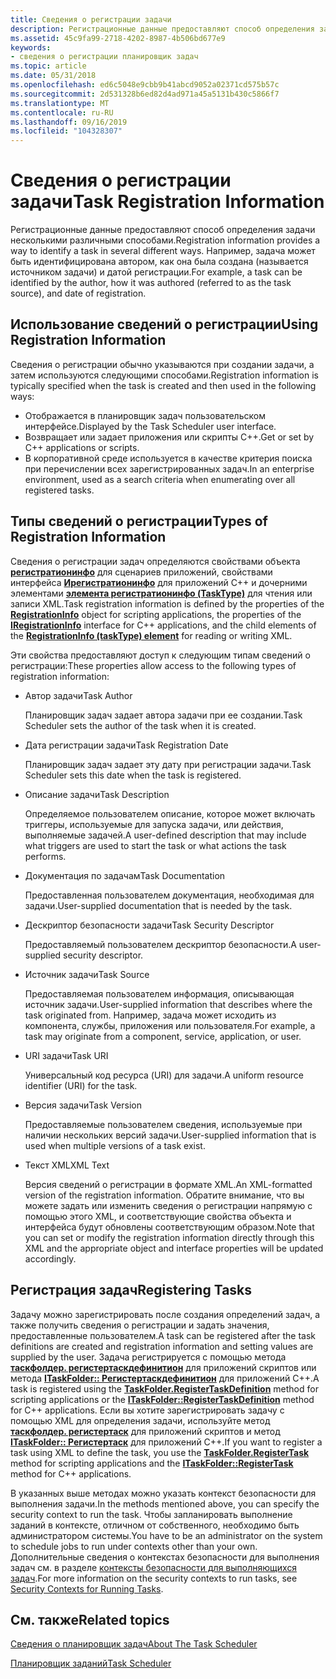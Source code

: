 ```yaml
---
title: Сведения о регистрации задачи
description: Регистрационные данные предоставляют способ определения задачи несколькими различными способами. Например, задача может быть идентифицирована автором, как она была создана (называется источником задачи) и датой регистрации.
ms.assetid: 45c9fa99-2718-4202-8987-4b506bd677e9
keywords:
- сведения о регистрации планировщик задач
ms.topic: article
ms.date: 05/31/2018
ms.openlocfilehash: ed6c5048e9cbb9b41abcd9052a02371cd575b57c
ms.sourcegitcommit: 2d531328b6ed82d4ad971a45a5131b430c5866f7
ms.translationtype: MT
ms.contentlocale: ru-RU
ms.lasthandoff: 09/16/2019
ms.locfileid: "104328307"
---
```

# <a name="task-registration-information"></a><span data-ttu-id="4dc6e-105">Сведения о регистрации задачи</span><span class="sxs-lookup"><span data-stu-id="4dc6e-105">Task Registration Information</span></span>

<span data-ttu-id="4dc6e-106">Регистрационные данные предоставляют способ определения задачи несколькими различными способами.</span><span class="sxs-lookup"><span data-stu-id="4dc6e-106">Registration information provides a way to identify a task in several different ways.</span></span> <span data-ttu-id="4dc6e-107">Например, задача может быть идентифицирована автором, как она была создана (называется источником задачи) и датой регистрации.</span><span class="sxs-lookup"><span data-stu-id="4dc6e-107">For example, a task can be identified by the author, how it was authored (referred to as the task source), and date of registration.</span></span>

## <a name="using-registration-information"></a><span data-ttu-id="4dc6e-108">Использование сведений о регистрации</span><span class="sxs-lookup"><span data-stu-id="4dc6e-108">Using Registration Information</span></span>

<span data-ttu-id="4dc6e-109">Сведения о регистрации обычно указываются при создании задачи, а затем используются следующими способами.</span><span class="sxs-lookup"><span data-stu-id="4dc6e-109">Registration information is typically specified when the task is created and then used in the following ways:</span></span>

-   <span data-ttu-id="4dc6e-110">Отображается в планировщик задач пользовательском интерфейсе.</span><span class="sxs-lookup"><span data-stu-id="4dc6e-110">Displayed by the Task Scheduler user interface.</span></span>
-   <span data-ttu-id="4dc6e-111">Возвращает или задает приложения или скрипты C++.</span><span class="sxs-lookup"><span data-stu-id="4dc6e-111">Get or set by C++ applications or scripts.</span></span>
-   <span data-ttu-id="4dc6e-112">В корпоративной среде используется в качестве критерия поиска при перечислении всех зарегистрированных задач.</span><span class="sxs-lookup"><span data-stu-id="4dc6e-112">In an enterprise environment, used as a search criteria when enumerating over all registered tasks.</span></span>

## <a name="types-of-registration-information"></a><span data-ttu-id="4dc6e-113">Типы сведений о регистрации</span><span class="sxs-lookup"><span data-stu-id="4dc6e-113">Types of Registration Information</span></span>

<span data-ttu-id="4dc6e-114">Сведения о регистрации задач определяются свойствами объекта [**регистратионинфо**](registrationinfo.md) для сценариев приложений, свойствами интерфейса [**Ирегистратионинфо**](/windows/desktop/api/taskschd/nn-taskschd-iregistrationinfo) для приложений C++ и дочерними элементами [**элемента регистратионинфо (TaskType)**](taskschedulerschema-registrationinfo-tasktype-element.md) для чтения или записи XML.</span><span class="sxs-lookup"><span data-stu-id="4dc6e-114">Task registration information is defined by the properties of the [**RegistrationInfo**](registrationinfo.md) object for scripting applications, the properties of the [**IRegistrationInfo**](/windows/desktop/api/taskschd/nn-taskschd-iregistrationinfo) interface for C++ applications, and the child elements of the [**RegistrationInfo (taskType) element**](taskschedulerschema-registrationinfo-tasktype-element.md) for reading or writing XML.</span></span>

<span data-ttu-id="4dc6e-115">Эти свойства предоставляют доступ к следующим типам сведений о регистрации:</span><span class="sxs-lookup"><span data-stu-id="4dc6e-115">These properties allow access to the following types of registration information:</span></span>

-   <span data-ttu-id="4dc6e-116">Автор задачи</span><span class="sxs-lookup"><span data-stu-id="4dc6e-116">Task Author</span></span>

    <span data-ttu-id="4dc6e-117">Планировщик задач задает автора задачи при ее создании.</span><span class="sxs-lookup"><span data-stu-id="4dc6e-117">Task Scheduler sets the author of the task when it is created.</span></span>

-   <span data-ttu-id="4dc6e-118">Дата регистрации задачи</span><span class="sxs-lookup"><span data-stu-id="4dc6e-118">Task Registration Date</span></span>

    <span data-ttu-id="4dc6e-119">Планировщик задач задает эту дату при регистрации задачи.</span><span class="sxs-lookup"><span data-stu-id="4dc6e-119">Task Scheduler sets this date when the task is registered.</span></span>

-   <span data-ttu-id="4dc6e-120">Описание задачи</span><span class="sxs-lookup"><span data-stu-id="4dc6e-120">Task Description</span></span>

    <span data-ttu-id="4dc6e-121">Определяемое пользователем описание, которое может включать триггеры, используемые для запуска задачи, или действия, выполняемые задачей.</span><span class="sxs-lookup"><span data-stu-id="4dc6e-121">A user-defined description that may include what triggers are used to start the task or what actions the task performs.</span></span>

-   <span data-ttu-id="4dc6e-122">Документация по задачам</span><span class="sxs-lookup"><span data-stu-id="4dc6e-122">Task Documentation</span></span>

    <span data-ttu-id="4dc6e-123">Предоставленная пользователем документация, необходимая для задачи.</span><span class="sxs-lookup"><span data-stu-id="4dc6e-123">User-supplied documentation that is needed by the task.</span></span>

-   <span data-ttu-id="4dc6e-124">Дескриптор безопасности задачи</span><span class="sxs-lookup"><span data-stu-id="4dc6e-124">Task Security Descriptor</span></span>

    <span data-ttu-id="4dc6e-125">Предоставляемый пользователем дескриптор безопасности.</span><span class="sxs-lookup"><span data-stu-id="4dc6e-125">A user-supplied security descriptor.</span></span>

-   <span data-ttu-id="4dc6e-126">Источник задачи</span><span class="sxs-lookup"><span data-stu-id="4dc6e-126">Task Source</span></span>

    <span data-ttu-id="4dc6e-127">Предоставляемая пользователем информация, описывающая источник задачи.</span><span class="sxs-lookup"><span data-stu-id="4dc6e-127">User-supplied information that describes where the task originated from.</span></span> <span data-ttu-id="4dc6e-128">Например, задача может исходить из компонента, службы, приложения или пользователя.</span><span class="sxs-lookup"><span data-stu-id="4dc6e-128">For example, a task may originate from a component, service, application, or user.</span></span>

-   <span data-ttu-id="4dc6e-129">URI задачи</span><span class="sxs-lookup"><span data-stu-id="4dc6e-129">Task URI</span></span>

    <span data-ttu-id="4dc6e-130">Универсальный код ресурса (URI) для задачи.</span><span class="sxs-lookup"><span data-stu-id="4dc6e-130">A uniform resource identifier (URI) for the task.</span></span>

-   <span data-ttu-id="4dc6e-131">Версия задачи</span><span class="sxs-lookup"><span data-stu-id="4dc6e-131">Task Version</span></span>

    <span data-ttu-id="4dc6e-132">Предоставляемые пользователем сведения, используемые при наличии нескольких версий задачи.</span><span class="sxs-lookup"><span data-stu-id="4dc6e-132">User-supplied information that is used when multiple versions of a task exist.</span></span>

-   <span data-ttu-id="4dc6e-133">Текст XML</span><span class="sxs-lookup"><span data-stu-id="4dc6e-133">XML Text</span></span>

    <span data-ttu-id="4dc6e-134">Версия сведений о регистрации в формате XML.</span><span class="sxs-lookup"><span data-stu-id="4dc6e-134">An XML-formatted version of the registration information.</span></span> <span data-ttu-id="4dc6e-135">Обратите внимание, что вы можете задать или изменить сведения о регистрации напрямую с помощью этого XML, и соответствующие свойства объекта и интерфейса будут обновлены соответствующим образом.</span><span class="sxs-lookup"><span data-stu-id="4dc6e-135">Note that you can set or modify the registration information directly through this XML and the appropriate object and interface properties will be updated accordingly.</span></span>

## <a name="registering-tasks"></a><span data-ttu-id="4dc6e-136">Регистрация задач</span><span class="sxs-lookup"><span data-stu-id="4dc6e-136">Registering Tasks</span></span>

<span data-ttu-id="4dc6e-137">Задачу можно зарегистрировать после создания определений задач, а также получить сведения о регистрации и задать значения, предоставленные пользователем.</span><span class="sxs-lookup"><span data-stu-id="4dc6e-137">A task can be registered after the task definitions are created and registration information and setting values are supplied by the user.</span></span> <span data-ttu-id="4dc6e-138">Задача регистрируется с помощью метода [**таскфолдер. регистертаскдефинитион**](taskfolder-registertaskdefinition.md) для приложений скриптов или метода [**ITaskFolder:: Регистертаскдефинитион**](/windows/desktop/api/taskschd/nf-taskschd-itaskfolder-registertaskdefinition) для приложений C++.</span><span class="sxs-lookup"><span data-stu-id="4dc6e-138">A task is registered using the [**TaskFolder.RegisterTaskDefinition**](taskfolder-registertaskdefinition.md) method for scripting applications or the [**ITaskFolder::RegisterTaskDefinition**](/windows/desktop/api/taskschd/nf-taskschd-itaskfolder-registertaskdefinition) method for C++ applications.</span></span> <span data-ttu-id="4dc6e-139">Если вы хотите зарегистрировать задачу с помощью XML для определения задачи, используйте метод [**таскфолдер. регистертаск**](taskfolder-registertask.md) для приложений скриптов и метод [**ITaskFolder:: Регистертаск**](/windows/desktop/api/taskschd/nf-taskschd-itaskfolder-registertask) для приложений C++.</span><span class="sxs-lookup"><span data-stu-id="4dc6e-139">If you want to register a task using XML to define the task, you use the [**TaskFolder.RegisterTask**](taskfolder-registertask.md) method for scripting applications and the [**ITaskFolder::RegisterTask**](/windows/desktop/api/taskschd/nf-taskschd-itaskfolder-registertask) method for C++ applications.</span></span>

<span data-ttu-id="4dc6e-140">В указанных выше методах можно указать контекст безопасности для выполнения задачи.</span><span class="sxs-lookup"><span data-stu-id="4dc6e-140">In the methods mentioned above, you can specify the security context to run the task.</span></span> <span data-ttu-id="4dc6e-141">Чтобы запланировать выполнение заданий в контексте, отличном от собственного, необходимо быть администратором системы.</span><span class="sxs-lookup"><span data-stu-id="4dc6e-141">You have to be an administrator on the system to schedule jobs to run under contexts other than your own.</span></span> <span data-ttu-id="4dc6e-142">Дополнительные сведения о контекстах безопасности для выполнения задач см. в разделе [контексты безопасности для выполняющихся задач](security-contexts-for-running-tasks.md).</span><span class="sxs-lookup"><span data-stu-id="4dc6e-142">For more information on the security contexts to run tasks, see [Security Contexts for Running Tasks](security-contexts-for-running-tasks.md).</span></span>

## <a name="related-topics"></a><span data-ttu-id="4dc6e-143">См. также</span><span class="sxs-lookup"><span data-stu-id="4dc6e-143">Related topics</span></span>

<dl> <dt>

[<span data-ttu-id="4dc6e-144">Сведения о планировщик задач</span><span class="sxs-lookup"><span data-stu-id="4dc6e-144">About The Task Scheduler</span></span>](about-the-task-scheduler.md)
</dt> <dt>

[<span data-ttu-id="4dc6e-145">Планировщик заданий</span><span class="sxs-lookup"><span data-stu-id="4dc6e-145">Task Scheduler</span></span>](task-scheduler-start-page.md)
</dt> </dl>

 

 




